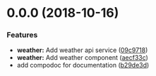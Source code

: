 <a name="0.0.0"></a>
# 0.0.0 (2018-10-16)


### Features

* **weather:** Add weather api service ([09c9718](https://github.com/DerFu/Kourou/commit/09c9718))
* **weather:** Add weather component ([aecf33c](https://github.com/DerFu/Kourou/commit/aecf33c))
* add compodoc for documentation ([b29de3d](https://github.com/DerFu/Kourou/commit/b29de3d))



